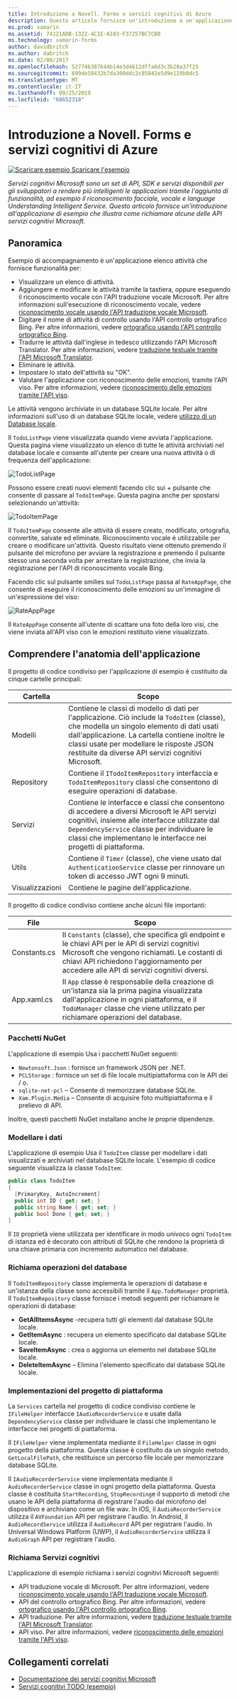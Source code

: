 ```yaml
---
title: Introduzione a Novell. Forms e servizi cognitivi di Azure
description: Questo articolo fornisce un'introduzione a un'applicazione di esempio che illustra come richiamare alcune delle API servizi cognitivi Microsoft.
ms.prod: xamarin
ms.assetid: 74121ADB-1322-4C1E-A103-F37257BC7CB0
ms.technology: xamarin-forms
author: davidbritch
ms.author: dabritch
ms.date: 02/08/2017
ms.openlocfilehash: 52774b387644b14e3d4612dffa6d3c3b28a37f25
ms.sourcegitcommit: 699de58432b7da300ddc2c85842e5d9e129b0dc5
ms.translationtype: MT
ms.contentlocale: it-IT
ms.lasthandoff: 09/25/2019
ms.locfileid: "68652318"
---
```

# <a name="xamarinforms-and-azure-cognitive-services-introduction"></a>Introduzione a Novell. Forms e servizi cognitivi di Azure

[![Scaricare esempio](~/media/shared/download.png) Scaricare l'esempio](https://docs.microsoft.com/samples/xamarin/xamarin-forms-samples/webservices-todocognitiveservices)

_Servizi cognitivi Microsoft sono un set di API, SDK e servizi disponibili per gli sviluppatori a rendere più intelligenti le applicazioni tramite l'aggiunta di funzionalità, ad esempio il riconoscimento facciale, vocale e language Understanding Intelligent Service. Questo articolo fornisce un'introduzione all'applicazione di esempio che illustra come richiamare alcune delle API servizi cognitivi Microsoft._

## <a name="overview"></a>Panoramica

Esempio di accompagnamento è un'applicazione elenco attività che fornisce funzionalità per:

- Visualizzare un elenco di attività.
- Aggiungere e modificare le attività tramite la tastiera, oppure eseguendo il riconoscimento vocale con l'API traduzione vocale Microsoft. Per altre informazioni sull'esecuzione di riconoscimento vocale, vedere [riconoscimento vocale usando l'API traduzione vocale Microsoft](speech-recognition.md).
- Digitare il nome di attività di controllo usando l'API controllo ortografico Bing. Per altre informazioni, vedere [ortografico usando l'API controllo ortografico Bing](spell-check.md).
- Tradurre le attività dall'inglese in tedesco utilizzando l'API Microsoft Translator. Per altre informazioni, vedere [traduzione testuale tramite l'API Microsoft Translator](text-translation.md).
- Eliminare le attività.
- Impostare lo stato dell'attività su "OK".
- Valutare l'applicazione con riconoscimento delle emozioni, tramite l'API viso. Per altre informazioni, vedere [riconoscimento delle emozioni tramite l'API viso](emotion-recognition.md).

Le attività vengono archiviate in un database SQLite locale. Per altre informazioni sull'uso di un database SQLite locale, vedere [utilizzo di un Database locale](~/xamarin-forms/data-cloud/data/databases.md).

Il `TodoListPage` viene visualizzata quando viene avviata l'applicazione. Questa pagina viene visualizzato un elenco di tutte le attività archiviati nel database locale e consente all'utente per creare una nuova attività o di frequenza dell'applicazione:

![](introduction-images/sample-application-1.png "TodoListPage")

Possono essere creati nuovi elementi facendo clic sui *+* pulsante che consente di passare al `TodoItemPage`. Questa pagina anche per spostarsi selezionando un'attività:

![](introduction-images/sample-application-2.png "TodoItemPage")

Il `TodoItemPage` consente alle attività di essere creato, modificato, ortografia, convertite, salvate ed eliminate. Riconoscimento vocale è utilizzabile per creare o modificare un'attività. Questo risultato viene ottenuto premendo il pulsante del microfono per avviare la registrazione e premendo il pulsante stesso una seconda volta per arrestare la registrazione, che invia la registrazione per l'API di riconoscimento vocale Bing.

Facendo clic sul pulsante smilies sul `TodoListPage` passa al `RateAppPage`, che consente di eseguire il riconoscimento delle emozioni su un'immagine di un'espressione del viso:

![](introduction-images/sample-application-3.png "RateAppPage")

Il `RateAppPage` consente all'utente di scattare una foto della loro visi, che viene inviata all'API viso con le emozioni restituito viene visualizzato.

## <a name="understand-the-application-anatomy"></a>Comprendere l'anatomia dell'applicazione

Il progetto di codice condiviso per l'applicazione di esempio è costituito da cinque cartelle principali:

|Cartella|Scopo|
|--- |--- |
|Modelli|Contiene le classi di modello di dati per l'applicazione. Ciò include la `TodoItem` (classe), che modella un singolo elemento di dati usati dall'applicazione. La cartella contiene inoltre le classi usate per modellare le risposte JSON restituite da diverse API servizi cognitivi Microsoft.|
|Repository|Contiene il `ITodoItemRepository` interfaccia e `TodoItemRepository` classi che consentono di eseguire operazioni di database.|
|Servizi|Contiene le interfacce e classi che consentono di accedere a diversi Microsoft le API servizi cognitivi, insieme alle interfacce utilizzate dal `DependencyService` classe per individuare le classi che implementano le interfacce nei progetti di piattaforma.|
|Utils|Contiene il `Timer` (classe), che viene usato dal `AuthenticationService` classe per rinnovare un token di accesso JWT ogni 9 minuti.|
|Visualizzazioni|Contiene le pagine dell'applicazione.|

Il progetto di codice condiviso contiene anche alcuni file importanti:

|File|Scopo|
|--- |--- |
|Constants.cs|Il `Constants` (classe), che specifica gli endpoint e le chiavi API per le API di servizi cognitivi Microsoft che vengono richiamati. Le costanti di chiavi API richiedono l'aggiornamento per accedere alle API di servizi cognitivi diversi.|
|App.xaml.cs|Il `App` classe è responsabile della creazione di un'istanza sia la prima pagina visualizzata dall'applicazione in ogni piattaforma, e il `TodoManager` classe che viene utilizzato per richiamare operazioni del database.|

### <a name="nuget-packages"></a>Pacchetti NuGet

L'applicazione di esempio Usa i pacchetti NuGet seguenti:

- `Newtonsoft.Json` : fornisce un framework JSON per .NET.
- `PCLStorage` : fornisce un set di file locale multipiattaforma con le API dei / o.
- `sqlite-net-pcl` – Consente di memorizzare database SQLite.
- `Xam.Plugin.Media` – Consente di acquisire foto multipiattaforma e il prelievo di API.

Inoltre, questi pacchetti NuGet installano anche le proprie dipendenze.

### <a name="model-the-data"></a>Modellare i dati

L'applicazione di esempio Usa il `TodoItem` classe per modellare i dati visualizzati e archiviati nel database SQLite locale. L'esempio di codice seguente visualizza la classe `TodoItem`:

```csharp
public class TodoItem
{
  [PrimaryKey, AutoIncrement]
  public int ID { get; set; }
  public string Name { get; set; }
  public bool Done { get; set; }
}
```

Il `ID` proprietà viene utilizzata per identificare in modo univoco ogni `TodoItem` di istanza ed è decorato con attributi di SQLite che rendono la proprietà di una chiave primaria con incremento automatico nel database.

### <a name="invoke-database-operations"></a>Richiama operazioni del database

Il `TodoItemRepository` classe implementa le operazioni di database e un'istanza della classe sono accessibili tramite il `App.TodoManager` proprietà. Il `TodoItemRepository` classe fornisce i metodi seguenti per richiamare le operazioni di database:

- **GetAllItemsAsync** -recupera tutti gli elementi dal database SQLite locale.
- **GetItemAsync** : recupera un elemento specificato dal database SQLite locale.
- **SaveItemAsync** : crea o aggiorna un elemento nel database SQLite locale.
- **DeleteItemAsync** – Elimina l'elemento specificato dal database SQLite locale.

### <a name="platform-project-implementations"></a>Implementazioni del progetto di piattaforma

La `Services` cartella nel progetto di codice condiviso contiene le `IFileHelper` interfacce `IAudioRecorderService` e usate dalla `DependencyService` classe per individuare le classi che implementano le interfacce nei progetti di piattaforma.

Il `IFileHelper` viene implementata mediante il `FileHelper` classe in ogni progetto della piattaforma. Questa classe è costituito da un singolo metodo, `GetLocalFilePath`, che restituisce un percorso file locale per memorizzare database SQLite.

Il `IAudioRecorderService` viene implementata mediante il `AudioRecorderService` classe in ogni progetto della piattaforma. Questa classe è costituita `StartRecording`, `StopRecording`e il supporto di metodi che usano le API della piattaforma di registrare l'audio dal microfono del dispositivo e archiviano come un file wav. In iOS, il `AudioRecorderService` utilizza il `AVFoundation` API per registrare l'audio. In Android, il `AudioRecordService` utilizza il `AudioRecord` API per registrare l'audio. In Universal Windows Platform (UWP), il `AudioRecorderService` utilizza il `AudioGraph` API per registrare l'audio.

### <a name="invoke-cognitive-services"></a>Richiama Servizi cognitivi

L'applicazione di esempio richiama i servizi cognitivi Microsoft seguenti:

- API traduzione vocale di Microsoft. Per altre informazioni, vedere [riconoscimento vocale usando l'API traduzione vocale Microsoft](speech-recognition.md).
- API del controllo ortografico Bing. Per altre informazioni, vedere [ortografico usando l'API controllo ortografico Bing](spell-check.md).
- API traduzione. Per altre informazioni, vedere [traduzione testuale tramite l'API Microsoft Translator](text-translation.md).
- API viso. Per altre informazioni, vedere [riconoscimento delle emozioni tramite l'API viso](emotion-recognition.md).

## <a name="related-links"></a>Collegamenti correlati

- [Documentazione dei servizi cognitivi Microsoft](https://www.microsoft.com/cognitive-services/documentation)
- [Servizi cognitivi TODO (esempio)](https://docs.microsoft.com/samples/xamarin/xamarin-forms-samples/webservices-todocognitiveservices)
